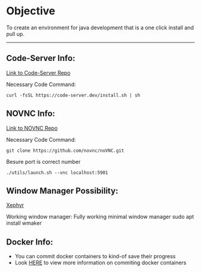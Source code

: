 # Objective
To create an environment for java development that is a one click install and pull up.

---

## Code-Server Info:

[Link to Code-Server Repo](https://github.com/cdr/code-server)

Necessary Code Command:

`curl -fsSL https://code-server.dev/install.sh | sh`

## NOVNC Info:

[Link to NOVNC Repo](https://github.com/novnc/noVNC)

Necessary Code Command:

`git clone https://github.com/novnc/noVNC.git`

Besure port is correct number

`./utils/launch.sh --vnc localhost:5901`

## Window Manager Possibility:
[Xephyr](http://blog.csicar.de/docker/window-manger/2016/05/24/docker-wm.html)

Working window manager: Fully working minimal window manager
sudo apt install wmaker

## Docker Info:
- You can commit docker containers to kind-of save their progress
- Look [HERE](https://docs.docker.com/engine/reference/commandline/commit/) to view more information on commiting docker containers

